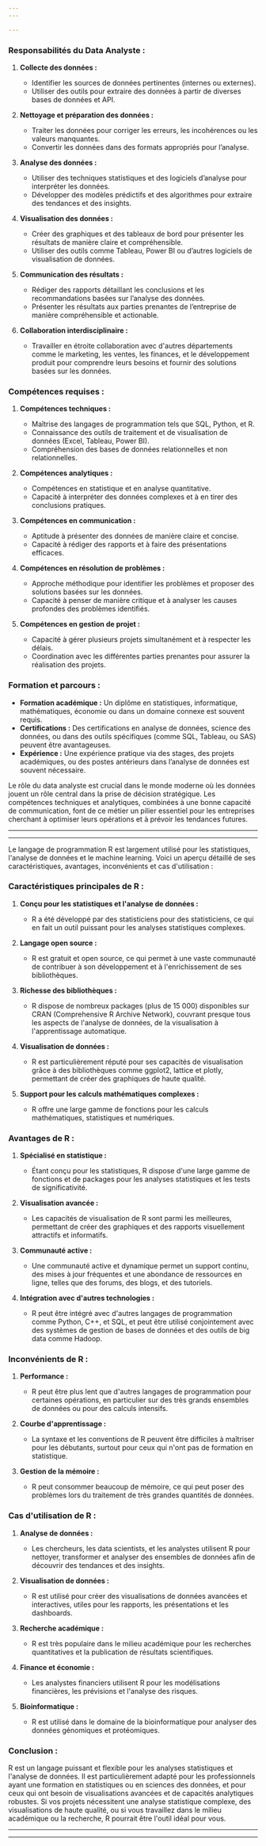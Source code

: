 ```yaml
---
---

---
```

### Responsabilités du Data Analyste :

1. **Collecte des données :**
   - Identifier les sources de données pertinentes (internes ou externes).
   - Utiliser des outils pour extraire des données à partir de diverses bases de données et API.

2. **Nettoyage et préparation des données :**
   - Traiter les données pour corriger les erreurs, les incohérences ou les valeurs manquantes.
   - Convertir les données dans des formats appropriés pour l’analyse.

3. **Analyse des données :**
   - Utiliser des techniques statistiques et des logiciels d’analyse pour interpréter les données.
   - Développer des modèles prédictifs et des algorithmes pour extraire des tendances et des insights.

4. **Visualisation des données :**
   - Créer des graphiques et des tableaux de bord pour présenter les résultats de manière claire et compréhensible.
   - Utiliser des outils comme Tableau, Power BI ou d’autres logiciels de visualisation de données.

5. **Communication des résultats :**
   - Rédiger des rapports détaillant les conclusions et les recommandations basées sur l’analyse des données.
   - Présenter les résultats aux parties prenantes de l’entreprise de manière compréhensible et actionable.

6. **Collaboration interdisciplinaire :**
   - Travailler en étroite collaboration avec d'autres départements comme le marketing, les ventes, les finances, et le développement produit pour comprendre leurs besoins et fournir des solutions basées sur les données.

### Compétences requises :

1. **Compétences techniques :**
   - Maîtrise des langages de programmation tels que SQL, Python, et R.
   - Connaissance des outils de traitement et de visualisation de données (Excel, Tableau, Power BI).
   - Compréhension des bases de données relationnelles et non relationnelles.

2. **Compétences analytiques :**
   - Compétences en statistique et en analyse quantitative.
   - Capacité à interpréter des données complexes et à en tirer des conclusions pratiques.

3. **Compétences en communication :**
   - Aptitude à présenter des données de manière claire et concise.
   - Capacité à rédiger des rapports et à faire des présentations efficaces.

4. **Compétences en résolution de problèmes :**
   - Approche méthodique pour identifier les problèmes et proposer des solutions basées sur les données.
   - Capacité à penser de manière critique et à analyser les causes profondes des problèmes identifiés.

5. **Compétences en gestion de projet :**
   - Capacité à gérer plusieurs projets simultanément et à respecter les délais.
   - Coordination avec les différentes parties prenantes pour assurer la réalisation des projets.

### Formation et parcours :

- **Formation académique :** Un diplôme en statistiques, informatique, mathématiques, économie ou dans un domaine connexe est souvent requis.
- **Certifications :** Des certifications en analyse de données, science des données, ou dans des outils spécifiques (comme SQL, Tableau, ou SAS) peuvent être avantageuses.
- **Expérience :** Une expérience pratique via des stages, des projets académiques, ou des postes antérieurs dans l’analyse de données est souvent nécessaire.

Le rôle du data analyste est crucial dans le monde moderne où les données jouent un rôle central dans la prise de décision stratégique. Les compétences techniques et analytiques, combinées à une bonne capacité de communication, font de ce métier un pilier essentiel pour les entreprises cherchant à optimiser leurs opérations et à prévoir les tendances futures.

---
---

Le langage de programmation R est largement utilisé pour les statistiques, l'analyse de données et le machine learning. Voici un aperçu détaillé de ses caractéristiques, avantages, inconvénients et cas d'utilisation :

### Caractéristiques principales de R :

1. **Conçu pour les statistiques et l'analyse de données :**
   - R a été développé par des statisticiens pour des statisticiens, ce qui en fait un outil puissant pour les analyses statistiques complexes.

2. **Langage open source :**
   - R est gratuit et open source, ce qui permet à une vaste communauté de contribuer à son développement et à l'enrichissement de ses bibliothèques.

3. **Richesse des bibliothèques :**
   - R dispose de nombreux packages (plus de 15 000) disponibles sur CRAN (Comprehensive R Archive Network), couvrant presque tous les aspects de l'analyse de données, de la visualisation à l'apprentissage automatique.

4. **Visualisation de données :**
   - R est particulièrement réputé pour ses capacités de visualisation grâce à des bibliothèques comme ggplot2, lattice et plotly, permettant de créer des graphiques de haute qualité.

5. **Support pour les calculs mathématiques complexes :**
   - R offre une large gamme de fonctions pour les calculs mathématiques, statistiques et numériques.

### Avantages de R :

1. **Spécialisé en statistique :**
   - Étant conçu pour les statistiques, R dispose d'une large gamme de fonctions et de packages pour les analyses statistiques et les tests de significativité.

2. **Visualisation avancée :**
   - Les capacités de visualisation de R sont parmi les meilleures, permettant de créer des graphiques et des rapports visuellement attractifs et informatifs.

3. **Communauté active :**
   - Une communauté active et dynamique permet un support continu, des mises à jour fréquentes et une abondance de ressources en ligne, telles que des forums, des blogs, et des tutoriels.

4. **Intégration avec d'autres technologies :**
   - R peut être intégré avec d'autres langages de programmation comme Python, C++, et SQL, et peut être utilisé conjointement avec des systèmes de gestion de bases de données et des outils de big data comme Hadoop.

### Inconvénients de R :

1. **Performance :**
   - R peut être plus lent que d'autres langages de programmation pour certaines opérations, en particulier sur des très grands ensembles de données ou pour des calculs intensifs.

2. **Courbe d'apprentissage :**
   - La syntaxe et les conventions de R peuvent être difficiles à maîtriser pour les débutants, surtout pour ceux qui n'ont pas de formation en statistique.

3. **Gestion de la mémoire :**
   - R peut consommer beaucoup de mémoire, ce qui peut poser des problèmes lors du traitement de très grandes quantités de données.

### Cas d'utilisation de R :

1. **Analyse de données :**
   - Les chercheurs, les data scientists, et les analystes utilisent R pour nettoyer, transformer et analyser des ensembles de données afin de découvrir des tendances et des insights.

2. **Visualisation de données :**
   - R est utilisé pour créer des visualisations de données avancées et interactives, utiles pour les rapports, les présentations et les dashboards.

3. **Recherche académique :**
   - R est très populaire dans le milieu académique pour les recherches quantitatives et la publication de résultats scientifiques.

4. **Finance et économie :**
   - Les analystes financiers utilisent R pour les modélisations financières, les prévisions et l'analyse des risques.

5. **Bioinformatique :**
   - R est utilisé dans le domaine de la bioinformatique pour analyser des données génomiques et protéomiques.

### Conclusion :

R est un langage puissant et flexible pour les analyses statistiques et l'analyse de données. Il est particulièrement adapté pour les professionnels ayant une formation en statistiques ou en sciences des données, et pour ceux qui ont besoin de visualisations avancées et de capacités analytiques robustes. Si vos projets nécessitent une analyse statistique complexe, des visualisations de haute qualité, ou si vous travaillez dans le milieu académique ou la recherche, R pourrait être l'outil idéal pour vous.

---
---